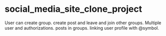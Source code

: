 # social_media_site_clone_project
User can create group. create post and leave and join other groups. Multiple user and authorizations. posts in groups. linking user profile with @symbol. 
